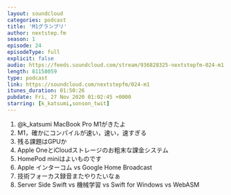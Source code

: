 ```yaml
---
layout: soundcloud
categories: podcast
title: 'M1グランプリ'
author: nextstep.fm
season: 1
episode: 24
episodeType: full
explicit: false
audio: https://feeds.soundcloud.com/stream/936828325-nextstepfm-024-m1.mp3
length: 81158059
type: podcast
link: https://soundcloud.com/nextstepfm/024-m1
itunes_duration: 01:50:26
pubdate: Fri, 27 Nov 2020 01:02:45 +0000
starring: [k_katsumi,sonson_twit]
---
```


1. @k_katsumi MacBook Pro M1がきたよ
2. M1，確かにコンパイルが速い，速い，速すぎる
3. 残る課題はGPUか
3. Apple OneとiCloudストレージのお粗末な課金システム
4. HomePod miniはよいものです
5. Apple インターコム vs Google Home Broadcast
6. 技術フォーカス録音またやりたいなぁ
7. Server Side Swift vs 機械学習 vs Swift for Windows vs WebASM
